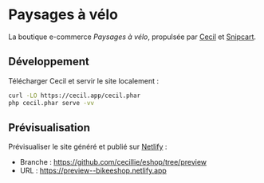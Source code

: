 # Paysages à vélo

La boutique e-commerce _Paysages à vélo_, propulsée par [Cecil](https://cecil.app) et [Snipcart](https://snipcart.com/fr).

## Développement

Télécharger Cecil et servir le site localement :

```bash
curl -LO https://cecil.app/cecil.phar
php cecil.phar serve -vv
```

## Prévisualisation

Prévisualiser le site généré et publié sur [Netlify](https://www.netlify.com) :

- Branche : <https://github.com/cecillie/eshop/tree/preview>
- URL : <https://preview--bikeeshop.netlify.app>

